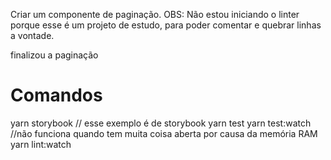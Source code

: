 Criar um componente de paginação.
OBS: Não estou iniciando o linter porque esse é um projeto de estudo,
para poder comentar e quebrar linhas a vontade.


finalizou a paginação


# Comandos
yarn storybook      // esse exemplo é de storybook
yarn test
yarn test:watch   //não funciona quando tem muita coisa aberta por causa da memória RAM
yarn lint:watch


